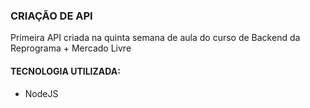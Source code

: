 ### CRIAÇÃO DE API
Primeira API criada na quinta semana de aula do curso de Backend da Reprograma + Mercado Livre

#### TECNOLOGIA UTILIZADA:
- NodeJS
